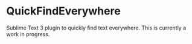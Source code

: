 QuickFindEverywhere
===================

Sublime Text 3 plugin to quickly find text everywhere. This is currently a work in progress.
